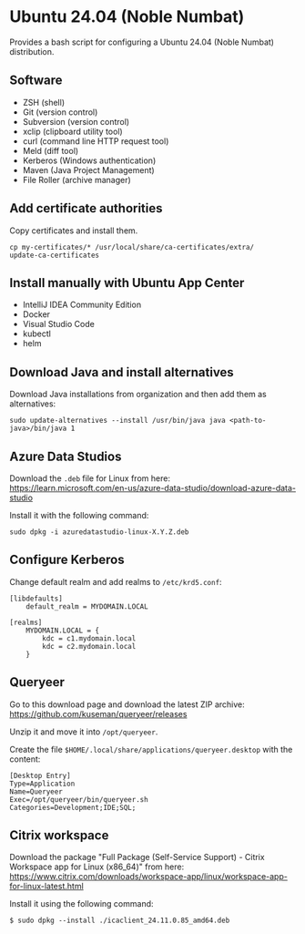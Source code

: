 # Ubuntu 24.04 (Noble Numbat)

Provides a bash script for configuring a Ubuntu 24.04 (Noble Numbat) distribution.


## Software

 * ZSH (shell)
 * Git (version control)
 * Subversion (version control)
 * xclip (clipboard utility tool)
 * curl (command line HTTP request tool)
 * Meld (diff tool)
 * Kerberos (Windows authentication)
 * Maven (Java Project Management)
 * File Roller (archive manager)


## Add certificate authorities

Copy certificates and install them.

```
cp my-certificates/* /usr/local/share/ca-certificates/extra/
update-ca-certificates
```


## Install manually with Ubuntu App Center

 * IntelliJ IDEA Community Edition
 * Docker
 * Visual Studio Code
 * kubectl
 * helm


## Download Java and install alternatives

Download Java installations from organization and then add them as alternatives:

```
sudo update-alternatives --install /usr/bin/java java <path-to-java>/bin/java 1
```


## Azure Data Studios

Download the `.deb` file for Linux from here:  
https://learn.microsoft.com/en-us/azure-data-studio/download-azure-data-studio

Install it with the following command:  
```shell
sudo dpkg -i azuredatastudio-linux-X.Y.Z.deb
```


## Configure Kerberos

Change default realm and add realms to `/etc/krd5.conf`:

```
[libdefaults]
	default_realm = MYDOMAIN.LOCAL

[realms]
	MYDOMAIN.LOCAL = {
		kdc = c1.mydomain.local
		kdc = c2.mydomain.local
	}
```


## Queryeer

Go to this download page and download the latest ZIP archive:  
https://github.com/kuseman/queryeer/releases

Unzip it and move it into `/opt/queryeer`.

Create the file `$HOME/.local/share/applications/queryeer.desktop` with the content:

```
[Desktop Entry]
Type=Application
Name=Queryeer
Exec=/opt/queryeer/bin/queryeer.sh
Categories=Development;IDE;SQL;
```


## Citrix workspace

Download the package "Full Package (Self-Service Support) - Citrix Workspace app for Linux (x86_64)" from here:  
https://www.citrix.com/downloads/workspace-app/linux/workspace-app-for-linux-latest.html

Install it using the following command:

```shell
$ sudo dpkg --install ./icaclient_24.11.0.85_amd64.deb
```

